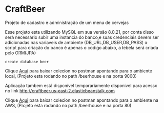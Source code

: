 # CraftBeer
Projeto de cadastro e administração de um menu de cervejas  

Esse projeto esta utilizando MySQL em sua versão 8.0.21, por conta disso será necessário subir uma instancia do banco,e suas credenciais devem ser adicionadas nas variaveis de ambiente (DB_URL,DB_USER,DB_PASS) o script para criação do banco é apenas o codigo abaixo, a tebela será criada pelo ORM(JPA)  

``` create database beer ```

Clique [Aqui](https://www.getpostman.com/collections/59a55bd757efccefe45d) para baixar colecion no postman apontando para o ambiente local, (Projeto esta rodando no path /beerhouse e na porta 9000)  


Aplicação tambem está disponivel temporariamente disponivel para acesso no link http://craftbeer.us-east-2.elasticbeanstalk.com

Clique [Aqui](https://www.getpostman.com/collections/59a55bd757efccefe45d) para baixar colecion no postman apontando para o ambiente na AWS, (Projeto esta rodando no path /beerhouse e na porta 80) 
